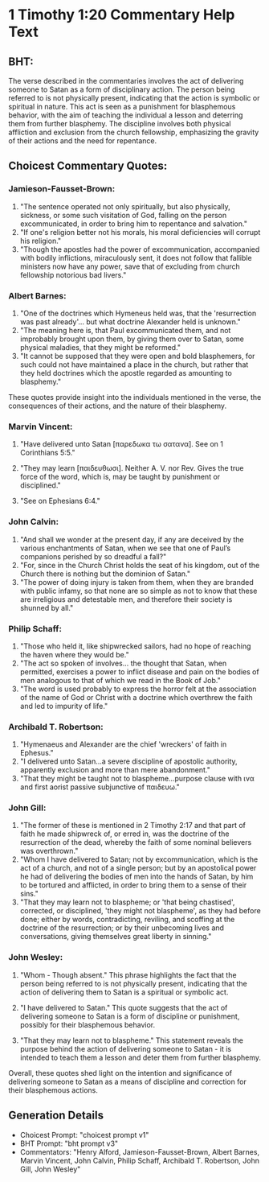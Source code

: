 # 1 Timothy 1:20 Commentary Help Text

## BHT:
The verse described in the commentaries involves the act of delivering someone to Satan as a form of disciplinary action. The person being referred to is not physically present, indicating that the action is symbolic or spiritual in nature. This act is seen as a punishment for blasphemous behavior, with the aim of teaching the individual a lesson and deterring them from further blasphemy. The discipline involves both physical affliction and exclusion from the church fellowship, emphasizing the gravity of their actions and the need for repentance.

## Choicest Commentary Quotes:
### Jamieson-Fausset-Brown:
1. "The sentence operated not only spiritually, but also physically, sickness, or some such visitation of God, falling on the person excommunicated, in order to bring him to repentance and salvation."
2. "If one's religion better not his morals, his moral deficiencies will corrupt his religion."
3. "Though the apostles had the power of excommunication, accompanied with bodily inflictions, miraculously sent, it does not follow that fallible ministers now have any power, save that of excluding from church fellowship notorious bad livers."

### Albert Barnes:
1. "One of the doctrines which Hymeneus held was, that the 'resurrection was past already'... but what doctrine Alexander held is unknown." 
2. "The meaning here is, that Paul excommunicated them, and not improbably brought upon them, by giving them over to Satan, some physical maladies, that they might be reformed."
3. "It cannot be supposed that they were open and bold blasphemers, for such could not have maintained a place in the church, but rather that they held doctrines which the apostle regarded as amounting to blasphemy."

These quotes provide insight into the individuals mentioned in the verse, the consequences of their actions, and the nature of their blasphemy.

### Marvin Vincent:
1. "Have delivered unto Satan [παρεδωκα τω σατανα]. See on 1 Corinthians 5:5." 

2. "They may learn [παιδευθωσι]. Neither A. V. nor Rev. Gives the true force of the word, which is, may be taught by punishment or disciplined." 

3. "See on Ephesians 6:4."

### John Calvin:
1. "And shall we wonder at the present day, if any are deceived by the various enchantments of Satan, when we see that one of Paul’s companions perished by so dreadful a fall?"
2. "For, since in the Church Christ holds the seat of his kingdom, out of the Church there is nothing but the dominion of Satan."
3. "The power of doing injury is taken from them, when they are branded with public infamy, so that none are so simple as not to know that these are irreligious and detestable men, and therefore their society is shunned by all."

### Philip Schaff:
1. "Those who held it, like shipwrecked sailors, had no hope of reaching the haven where they would be." 
2. "The act so spoken of involves... the thought that Satan, when permitted, exercises a power to inflict disease and pain on the bodies of men analogous to that of which we read in the Book of Job."
3. "The word is used probably to express the horror felt at the association of the name of God or Christ with a doctrine which overthrew the faith and led to impurity of life."

### Archibald T. Robertson:
1. "Hymenaeus and Alexander are the chief 'wreckers' of faith in Ephesus." 
2. "I delivered unto Satan...a severe discipline of apostolic authority, apparently exclusion and more than mere abandonment."
3. "That they might be taught not to blaspheme...purpose clause with ινα and first aorist passive subjunctive of παιδευω."

### John Gill:
1. "The former of these is mentioned in 2 Timothy 2:17 and that part of faith he made shipwreck of, or erred in, was the doctrine of the resurrection of the dead, whereby the faith of some nominal believers was overthrown."
2. "Whom I have delivered to Satan; not by excommunication, which is the act of a church, and not of a single person; but by an apostolical power he had of delivering the bodies of men into the hands of Satan, by him to be tortured and afflicted, in order to bring them to a sense of their sins."
3. "That they may learn not to blaspheme; or 'that being chastised', corrected, or disciplined, 'they might not blaspheme', as they had before done; either by words, contradicting, reviling, and scoffing at the doctrine of the resurrection; or by their unbecoming lives and conversations, giving themselves great liberty in sinning."

### John Wesley:
1. "Whom - Though absent." This phrase highlights the fact that the person being referred to is not physically present, indicating that the action of delivering them to Satan is a spiritual or symbolic act.

2. "I have delivered to Satan." This quote suggests that the act of delivering someone to Satan is a form of discipline or punishment, possibly for their blasphemous behavior.

3. "That they may learn not to blaspheme." This statement reveals the purpose behind the action of delivering someone to Satan - it is intended to teach them a lesson and deter them from further blasphemy.

Overall, these quotes shed light on the intention and significance of delivering someone to Satan as a means of discipline and correction for their blasphemous actions.


## Generation Details
- Choicest Prompt: "choicest prompt v1"
- BHT Prompt: "bht prompt v3"
- Commentators: "Henry Alford, Jamieson-Fausset-Brown, Albert Barnes, Marvin Vincent, John Calvin, Philip Schaff, Archibald T. Robertson, John Gill, John Wesley"

